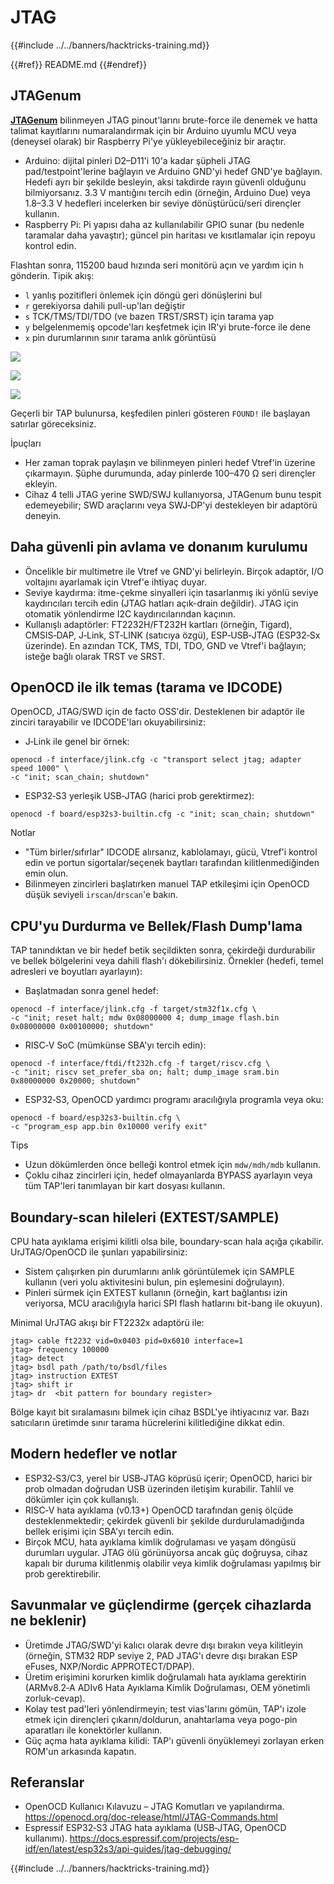 # JTAG

{{#include ../../banners/hacktricks-training.md}}


{{#ref}}
README.md
{{#endref}}

## JTAGenum

[**JTAGenum**](https://github.com/cyphunk/JTAGenum) bilinmeyen JTAG pinout'larını brute-force ile denemek ve hatta talimat kayıtlarını numaralandırmak için bir Arduino uyumlu MCU veya (deneysel olarak) bir Raspberry Pi'ye yükleyebileceğiniz bir araçtır.

- Arduino: dijital pinleri D2–D11'i 10'a kadar şüpheli JTAG pad/testpoint'lerine bağlayın ve Arduino GND'yi hedef GND'ye bağlayın. Hedefi ayrı bir şekilde besleyin, aksi takdirde rayın güvenli olduğunu bilmiyorsanız. 3.3 V mantığını tercih edin (örneğin, Arduino Due) veya 1.8–3.3 V hedefleri incelerken bir seviye dönüştürücü/seri dirençler kullanın.
- Raspberry Pi: Pi yapısı daha az kullanılabilir GPIO sunar (bu nedenle taramalar daha yavaştır); güncel pin haritası ve kısıtlamalar için repoyu kontrol edin.

Flashtan sonra, 115200 baud hızında seri monitörü açın ve yardım için `h` gönderin. Tipik akış:

- `l` yanlış pozitifleri önlemek için döngü geri dönüşlerini bul
- `r` gerekiyorsa dahili pull-up'ları değiştir
- `s` TCK/TMS/TDI/TDO (ve bazen TRST/SRST) için tarama yap
- `y` belgelenmemiş opcode'ları keşfetmek için IR'yi brute-force ile dene
- `x` pin durumlarının sınır tarama anlık görüntüsü

![](<../../images/image (939).png>)

![](<../../images/image (578).png>)

![](<../../images/image (774).png>)



Geçerli bir TAP bulunursa, keşfedilen pinleri gösteren `FOUND!` ile başlayan satırlar göreceksiniz.

İpuçları
- Her zaman toprak paylaşın ve bilinmeyen pinleri hedef Vtref'in üzerine çıkarmayın. Şüphe durumunda, aday pinlerde 100–470 Ω seri dirençler ekleyin.
- Cihaz 4 telli JTAG yerine SWD/SWJ kullanıyorsa, JTAGenum bunu tespit edemeyebilir; SWD araçlarını veya SWJ‑DP'yi destekleyen bir adaptörü deneyin.

## Daha güvenli pin avlama ve donanım kurulumu

- Öncelikle bir multimetre ile Vtref ve GND'yi belirleyin. Birçok adaptör, I/O voltajını ayarlamak için Vtref'e ihtiyaç duyar.
- Seviye kaydırma: itme-çekme sinyalleri için tasarlanmış iki yönlü seviye kaydırıcıları tercih edin (JTAG hatları açık-drain değildir). JTAG için otomatik yönlendirme I2C kaydırıcılarından kaçının.
- Kullanışlı adaptörler: FT2232H/FT232H kartları (örneğin, Tigard), CMSIS‑DAP, J‑Link, ST‑LINK (satıcıya özgü), ESP‑USB‑JTAG (ESP32‑Sx üzerinde). En azından TCK, TMS, TDI, TDO, GND ve Vtref'i bağlayın; isteğe bağlı olarak TRST ve SRST.

## OpenOCD ile ilk temas (tarama ve IDCODE)

OpenOCD, JTAG/SWD için de facto OSS'dir. Desteklenen bir adaptör ile zinciri tarayabilir ve IDCODE'ları okuyabilirsiniz:

- J‑Link ile genel bir örnek:
```
openocd -f interface/jlink.cfg -c "transport select jtag; adapter speed 1000" \
-c "init; scan_chain; shutdown"
```
- ESP32‑S3 yerleşik USB‑JTAG (harici prob gerektirmez):
```
openocd -f board/esp32s3-builtin.cfg -c "init; scan_chain; shutdown"
```
Notlar
- "Tüm birler/sıfırlar" IDCODE alırsanız, kablolamayı, gücü, Vtref'i kontrol edin ve portun sigortalar/seçenek baytları tarafından kilitlenmediğinden emin olun.
- Bilinmeyen zincirleri başlatırken manuel TAP etkileşimi için OpenOCD düşük seviyeli `irscan`/`drscan`'e bakın.

## CPU'yu Durdurma ve Bellek/Flash Dump'lama

TAP tanındıktan ve bir hedef betik seçildikten sonra, çekirdeği durdurabilir ve bellek bölgelerini veya dahili flash'ı dökebilirsiniz. Örnekler (hedefi, temel adresleri ve boyutları ayarlayın):

- Başlatmadan sonra genel hedef:
```
openocd -f interface/jlink.cfg -f target/stm32f1x.cfg \
-c "init; reset halt; mdw 0x08000000 4; dump_image flash.bin 0x08000000 0x00100000; shutdown"
```
- RISC‑V SoC (mümkünse SBA'yı tercih edin):
```
openocd -f interface/ftdi/ft232h.cfg -f target/riscv.cfg \
-c "init; riscv set_prefer_sba on; halt; dump_image sram.bin 0x80000000 0x20000; shutdown"
```
- ESP32‑S3, OpenOCD yardımcı programı aracılığıyla programla veya oku:
```
openocd -f board/esp32s3-builtin.cfg \
-c "program_esp app.bin 0x10000 verify exit"
```
Tips
- Uzun dökümlerden önce belleği kontrol etmek için `mdw/mdh/mdb` kullanın.
- Çoklu cihaz zincirleri için, hedef olmayanlarda BYPASS ayarlayın veya tüm TAP'leri tanımlayan bir kart dosyası kullanın.

## Boundary-scan hileleri (EXTEST/SAMPLE)

CPU hata ayıklama erişimi kilitli olsa bile, boundary-scan hala açığa çıkabilir. UrJTAG/OpenOCD ile şunları yapabilirsiniz:
- Sistem çalışırken pin durumlarını anlık görüntülemek için SAMPLE kullanın (veri yolu aktivitesini bulun, pin eşlemesini doğrulayın).
- Pinleri sürmek için EXTEST kullanın (örneğin, kart bağlantısı izin veriyorsa, MCU aracılığıyla harici SPI flash hatlarını bit-bang ile okuyun).

Minimal UrJTAG akışı bir FT2232x adaptörü ile:
```
jtag> cable ft2232 vid=0x0403 pid=0x6010 interface=1
jtag> frequency 100000
jtag> detect
jtag> bsdl path /path/to/bsdl/files
jtag> instruction EXTEST
jtag> shift ir
jtag> dr  <bit pattern for boundary register>
```
Bölge kayıt bit sıralamasını bilmek için cihaz BSDL'ye ihtiyacınız var. Bazı satıcıların üretimde sınır tarama hücrelerini kilitlediğine dikkat edin.

## Modern hedefler ve notlar

- ESP32‑S3/C3, yerel bir USB‑JTAG köprüsü içerir; OpenOCD, harici bir prob olmadan doğrudan USB üzerinden iletişim kurabilir. Tahlil ve dökümler için çok kullanışlı.
- RISC‑V hata ayıklama (v0.13+) OpenOCD tarafından geniş ölçüde desteklenmektedir; çekirdek güvenli bir şekilde durdurulamadığında bellek erişimi için SBA'yı tercih edin.
- Birçok MCU, hata ayıklama kimlik doğrulaması ve yaşam döngüsü durumları uygular. JTAG ölü görünüyorsa ancak güç doğruysa, cihaz kapalı bir duruma kilitlenmiş olabilir veya kimlik doğrulaması yapılmış bir prob gerektirebilir.

## Savunmalar ve güçlendirme (gerçek cihazlarda ne beklenir)

- Üretimde JTAG/SWD'yi kalıcı olarak devre dışı bırakın veya kilitleyin (örneğin, STM32 RDP seviye 2, PAD JTAG'ı devre dışı bırakan ESP eFuses, NXP/Nordic APPROTECT/DPAP).
- Üretim erişimini korurken kimlik doğrulamalı hata ayıklama gerektirin (ARMv8.2‑A ADIv6 Hata Ayıklama Kimlik Doğrulaması, OEM yönetimli zorluk-cevap).
- Kolay test pad'leri yönlendirmeyin; test vias'larını gömün, TAP'ı izole etmek için dirençleri çıkarın/doldurun, anahtarlama veya pogo-pin aparatları ile konektörler kullanın.
- Güç açma hata ayıklama kilidi: TAP'ı güvenli önyüklemeyi zorlayan erken ROM'un arkasında kapatın.

## Referanslar

- OpenOCD Kullanıcı Kılavuzu – JTAG Komutları ve yapılandırma. https://openocd.org/doc-release/html/JTAG-Commands.html
- Espressif ESP32‑S3 JTAG hata ayıklama (USB‑JTAG, OpenOCD kullanımı). https://docs.espressif.com/projects/esp-idf/en/latest/esp32s3/api-guides/jtag-debugging/

{{#include ../../banners/hacktricks-training.md}}

